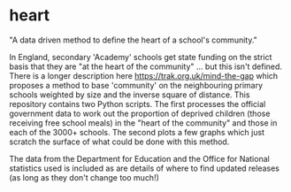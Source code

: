 # heart
"A data driven method to define the heart of a school's community."

In England, secondary 'Academy' schools get state funding on the strict basis that they are "at the heart of the community" ... but this isn't defined. 
There is a longer description here https://trak.org.uk/mind-the-gap which proposes a method to base 'community' on the neighbouring primary schools weighted by size and the inverse square of distance. 
This repository contains two Python scripts. 
The first processes the official government data to work out the proportion of deprived children (those receiving free school meals) in the "heart of the community" and those in each of the 3000+ schools. 
The second plots a few graphs which just scratch the surface of what could be done with this method. 

The data from the Department for Education and the Office for National statistics used is included as are details of where to find updated releases (as long as they don't change too much!) 

